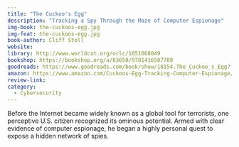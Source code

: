 ```yaml
---
title: "The Cuckoo's Egg"
description: "Tracking a Spy Through the Maze of Computer Espionage"
img-book: the-cuckoos-egg.jpg
img-feat: the-cuckoos-egg.jpg
book-author: Cliff Stoll
website: 
library: http://www.worldcat.org/oclc/1051068049
bookshop: https://bookshop.org/a/83650/9781416507789
goodreads: https://www.goodreads.com/book/show/18154.The_Cuckoo_s_Egg?from_search=true&from_srp=true&qid=K5YR9GlZsr&rank=1
amazon: https://www.amazon.com/Cuckoos-Egg-Tracking-Computer-Espionage/dp/B0845PM1M5/ref=sr_1_1?crid=38I33D1NF190J&keywords=the-cuckoos-egg&qid=1659070187&sprefix=the-cuckoos-egg%2Caps%2C316&sr=8-1
review-link: 
category:
  - Cybersecurity
---
```


 Before the Internet became widely known as a global tool for terrorists, one perceptive U.S. citizen recognized its ominous potential. Armed with clear evidence of computer espionage, he began a highly personal quest to expose a hidden network of spies.